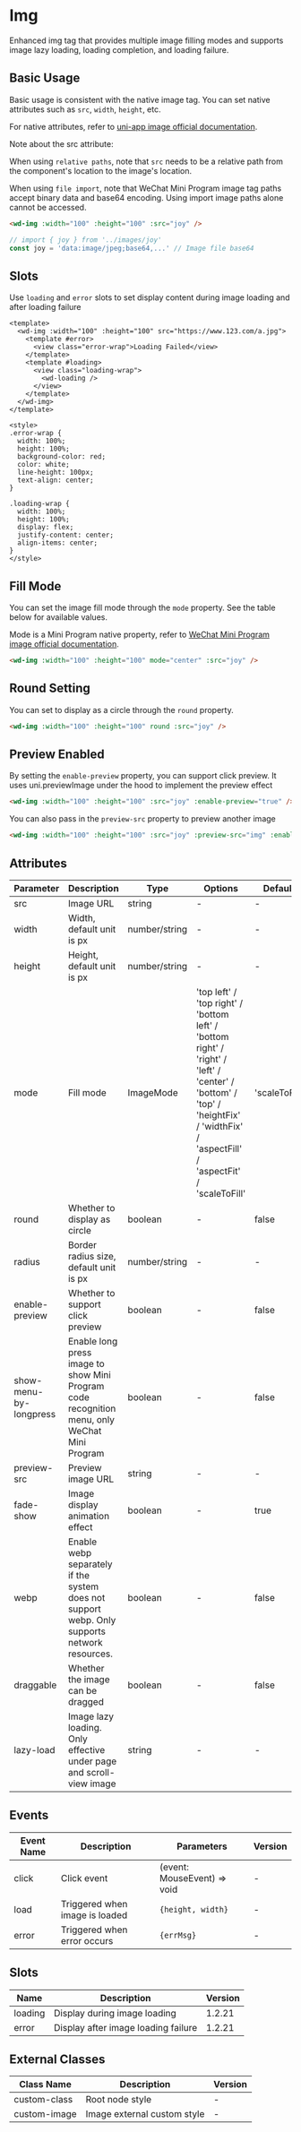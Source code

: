 # Img

Enhanced img tag that provides multiple image filling modes and supports image lazy loading, loading completion, and loading failure.

## Basic Usage

Basic usage is consistent with the native image tag. You can set native attributes such as `src`, `width`, `height`, etc.

For native attributes, refer to [uni-app image official documentation](https://uniapp.dcloud.net.cn/component/image.html#image).

Note about the src attribute:

When using `relative paths`, note that `src` needs to be a relative path from the component's location to the image's location.

When using `file import`, note that WeChat Mini Program image tag paths accept binary data and base64 encoding. Using import image paths alone cannot be accessed.

```html
<wd-img :width="100" :height="100" :src="joy" />
```

```typescript
// import { joy } from '../images/joy'
const joy = 'data:image/jpeg;base64,...' // Image file base64
```

## Slots

Use `loading` and `error` slots to set display content during image loading and after loading failure

```vue
<template>
  <wd-img :width="100" :height="100" src="https://www.123.com/a.jpg">
    <template #error>
      <view class="error-wrap">Loading Failed</view>
    </template>
    <template #loading>
      <view class="loading-wrap">
        <wd-loading />
      </view>
    </template>
  </wd-img>
</template>

<style>
.error-wrap {
  width: 100%;
  height: 100%;
  background-color: red;
  color: white;
  line-height: 100px;
  text-align: center;
}

.loading-wrap {
  width: 100%;
  height: 100%;
  display: flex;
  justify-content: center;
  align-items: center;
}
</style>
```

## Fill Mode

You can set the image fill mode through the `mode` property. See the table below for available values.

Mode is a Mini Program native property, refer to [WeChat Mini Program image official documentation](https://developers.weixin.qq.com/miniprogram/dev/component/image.html).

```html
<wd-img :width="100" :height="100" mode="center" :src="joy" />
```

## Round Setting

You can set to display as a circle through the `round` property.

```html
<wd-img :width="100" :height="100" round :src="joy" />
```

## Preview Enabled

By setting the `enable-preview` property, you can support click preview. It uses uni.previewImage under the hood to implement the preview effect

```html
<wd-img :width="100" :height="100" :src="joy" :enable-preview="true" />
```

You can also pass in the `preview-src` property to preview another image

```html
<wd-img :width="100" :height="100" :src="joy" :preview-src="img" :enable-preview="true" />
```

## Attributes

| Parameter                | Description                                                                                   | Type            | Options                                                                                                                                                                             | Default        | Version  |
|--------------------------|-----------------------------------------------------------------------------------------------|-----------------|-------------------------------------------------------------------------------------------------------------------------------------------------------------------------------------|----------------|----------|
| src                      | Image URL                                                                                    | string          | -                                                                                                                                                                                   | -              | -        |
| width                    | Width, default unit is px                                                                    | number/string   | -                                                                                                                                                                                   | -              | -        |
| height                   | Height, default unit is px                                                                   | number/string   | -                                                                                                                                                                                   | -              | -        |
| mode                     | Fill mode                                                                                    | ImageMode       | 'top left' / 'top right' / 'bottom left' / 'bottom right' / 'right' / 'left' / 'center' / 'bottom' / 'top' / 'heightFix' / 'widthFix' / 'aspectFill' / 'aspectFit' / 'scaleToFill' | 'scaleToFill'  | -        |
| round                    | Whether to display as circle                                                                 | boolean         | -                                                                                                                                                                                   | false          | -        |
| radius                   | Border radius size, default unit is px                                                       | number/string   | -                                                                                                                                                                                   | -              | -        |
| enable-preview           | Whether to support click preview                                                             | boolean         | -                                                                                                                                                                                   | false          | 1.2.11   |
| show-menu-by-longpress   | Enable long press image to show Mini Program code recognition menu, only WeChat Mini Program  | boolean         | -                                                                                                                                                                                   | false          | 1.3.11   |
| preview-src              | Preview image URL                                                                            | string          | -                                                                                                                                                                                   | -              | 1.8.0    |
| fade-show                | Image display animation effect                                                               | boolean         | -                                                                                                                                                                                   | true           | 1.9.2    |
| webp                     | Enable webp separately if the system does not support webp. Only supports network resources. | boolean         | -                                                                                                                                                                                   | false          | 1.9.2    |
| draggable                | Whether the image can be dragged                                                             | boolean         | -                                                                                                                                                                                   | false          | 1.9.2    |
| lazy-load                | Image lazy loading. Only effective under page and scroll-view image                          | string          | -                                                                                                                                                                                   | -              | -        |


## Events

| Event Name | Description | Parameters | Version |
|------------|-------------|------------|----------|
| click | Click event | (event: MouseEvent) => void | - |
| load | Triggered when image is loaded | `{height, width}` | - |
| error | Triggered when error occurs | `{errMsg}` | - |

## Slots

| Name | Description | Version |
|------|-------------|----------|
| loading | Display during image loading | 1.2.21 |
| error | Display after image loading failure | 1.2.21 |

## External Classes

| Class Name | Description | Version |
|------------|-------------|----------|
| custom-class | Root node style | - |
| custom-image | Image external custom style | - |